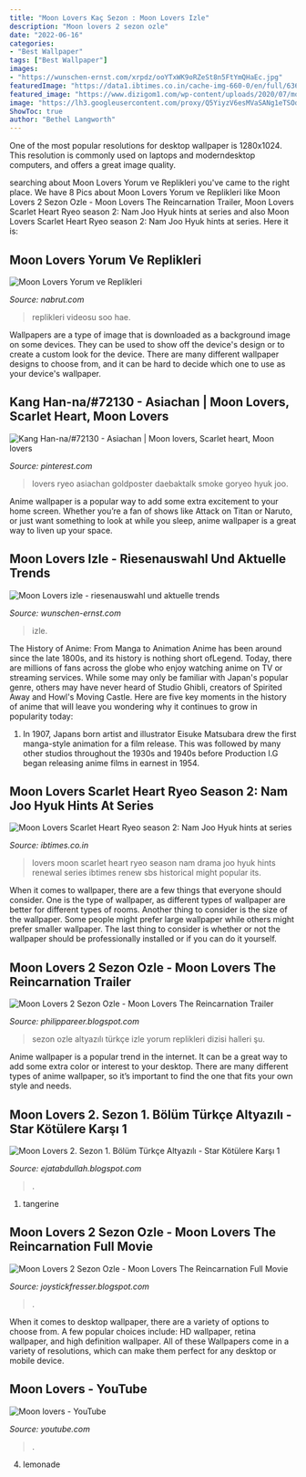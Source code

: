 ```yaml
---
title: "Moon Lovers Kaç Sezon : Moon Lovers Izle"
description: "Moon lovers 2 sezon ozle"
date: "2022-06-16"
categories:
- "Best Wallpaper"
tags: ["Best Wallpaper"]
images:
- "https://wunschen-ernst.com/xrpdz/ooYTxWK9oRZeSt8n5FtYmQHaEc.jpg"
featuredImage: "https://data1.ibtimes.co.in/cache-img-660-0/en/full/636437/imgmoon-lovers.jpg"
featured_image: "https://www.dizigom1.com/wp-content/uploads/2020/07/moon-embracing-the-sun-izle.jpg"
image: "https://lh3.googleusercontent.com/proxy/Q5YiyzV6esMVaSANg1eTSOd11dHLZ_1Jby7ZOO46dAkwyuBPcjtogWdL0kPhuBUY2vMV5BL_D66R-6SJEEHuNaHXdFb5UO0ysA13V5R9fG8MdVK9e4gGABesWZDogzsKwBnolbE0ar640do0AlItq__BGqHjfg=w1200-h630-p-k-no-nu"
ShowToc: true
author: "Bethel Langworth"
---
```



One of the most popular resolutions for desktop wallpaper is 1280x1024. This resolution is commonly used on laptops and moderndesktop computers, and offers a great image quality.

	

		
searching about Moon Lovers Yorum ve Replikleri you've came to the right place. We have 8 Pics about Moon Lovers Yorum ve Replikleri like Moon Lovers 2 Sezon Ozle - Moon Lovers The Reincarnation Trailer, Moon Lovers Scarlet Heart Ryeo season 2: Nam Joo Hyuk hints at series and also Moon Lovers Scarlet Heart Ryeo season 2: Nam Joo Hyuk hints at series. Here it is:
		
    
## Moon Lovers Yorum Ve Replikleri

<img loading=lazy src="https://4.bp.blogspot.com/-Q-0u2LUnDfk/WCdmQIbom7I/AAAAAAAAIBo/8pKbLAP3euoE2somhNrN4zPx6QXmrpwagCLcB/s640/8.jpg" onerror="this.onerror=null;this.src='https://tse3.mm.bing.net/th?id=OIP.E1AIfZKk_GJRnmWj67ov2QHaE8&amp;pid=15.1';" alt="Moon Lovers Yorum ve Replikleri">

_Source: nabrut.com_

>replikleri videosu soo hae. 

	

Wallpapers are a type of image that is downloaded as a background image on some devices. They can be used to show off the device's design or to create a custom look for the device. There are many different wallpaper designs to choose from, and it can be hard to decide which one to use as your device's wallpaper.

    
## Kang Han-na/#72130 - Asiachan | Moon Lovers, Scarlet Heart, Moon Lovers

<img loading=lazy src="https://i.pinimg.com/originals/1f/bf/a8/1fbfa88eb5eac47dcdaa826d32f79b4c.jpg" onerror="this.onerror=null;this.src='https://tse3.mm.bing.net/th?id=OIP.AngFXOxmHZNRdl31sTMugwHaKe&amp;pid=15.1';" alt="Kang Han-na/#72130 - Asiachan | Moon lovers, Scarlet heart, Moon lovers">

_Source: pinterest.com_

>lovers ryeo asiachan goldposter daebaktalk smoke goryeo hyuk joo. 

	

Anime wallpaper is a popular way to add some extra excitement to your home screen. Whether you’re a fan of shows like Attack on Titan or Naruto, or just want something to look at while you sleep, anime wallpaper is a great way to liven up your space.

    
## Moon Lovers Izle - Riesenauswahl Und Aktuelle Trends

<img loading=lazy src="https://wunschen-ernst.com/xrpdz/ooYTxWK9oRZeSt8n5FtYmQHaEc.jpg" onerror="this.onerror=null;this.src='https://tse4.mm.bing.net/th?id=OIP.pXVPa9OWM37WQPnhMC_uAgAAAA&amp;pid=15.1';" alt="Moon Lovers izle - riesenauswahl und aktuelle trends">

_Source: wunschen-ernst.com_

>izle. 

	

The History of Anime: From Manga to Animation
Anime has been around since the late 1800s, and its history is nothing short ofLegend. Today, there are millions of fans across the globe who enjoy watching anime on TV or streaming services. While some may only be familiar with Japan's popular genre, others may have never heard of Studio Ghibli, creators of Spirited Away and Howl's Moving Castle. Here are five key moments in the history of anime that will leave you wondering why it continues to grow in popularity today:
1) In 1907, Japans born artist and illustrator Eisuke Matsubara drew the first manga-style animation for a film release. This was followed by many other studios throughout the 1930s and 1940s before Production I.G began releasing anime films in earnest in 1954.

    
## Moon Lovers Scarlet Heart Ryeo Season 2: Nam Joo Hyuk Hints At Series

<img loading=lazy src="https://data1.ibtimes.co.in/cache-img-660-0/en/full/636437/imgmoon-lovers.jpg" onerror="this.onerror=null;this.src='https://tse2.mm.bing.net/th?id=OIP.ojzjtIKtVNxjS8w_MF-MJAHaE4&amp;pid=15.1';" alt="Moon Lovers Scarlet Heart Ryeo season 2: Nam Joo Hyuk hints at series">

_Source: ibtimes.co.in_

>lovers moon scarlet heart ryeo season nam drama joo hyuk hints renewal series ibtimes renew sbs historical might popular its. 

	

When it comes to wallpaper, there are a few things that everyone should consider. One is the type of wallpaper, as different types of wallpaper are better for different types of rooms. Another thing to consider is the size of the wallpaper. Some people might prefer large wallpaper while others might prefer smaller wallpaper. The last thing to consider is whether or not the wallpaper should be professionally installed or if you can do it yourself.

    
## Moon Lovers 2 Sezon Ozle - Moon Lovers The Reincarnation Trailer

<img loading=lazy src="https://lh3.googleusercontent.com/proxy/Q5YiyzV6esMVaSANg1eTSOd11dHLZ_1Jby7ZOO46dAkwyuBPcjtogWdL0kPhuBUY2vMV5BL_D66R-6SJEEHuNaHXdFb5UO0ysA13V5R9fG8MdVK9e4gGABesWZDogzsKwBnolbE0ar640do0AlItq__BGqHjfg=w1200-h630-p-k-no-nu" onerror="this.onerror=null;this.src='https://tse2.mm.bing.net/th?id=OIP.mzHk59DiPvqw_z-HtBWovAAAAA&amp;pid=15.1';" alt="Moon Lovers 2 Sezon Ozle - Moon Lovers The Reincarnation Trailer">

_Source: philippareer.blogspot.com_

>sezon ozle altyazılı türkçe izle yorum replikleri dizisi halleri şu. 

	

Anime wallpaper is a popular trend in the internet. It can be a great way to add some extra color or interest to your desktop. There are many different types of anime wallpaper, so it’s important to find the one that fits your own style and needs.

    
## Moon Lovers 2. Sezon 1. Bölüm Türkçe Altyazılı - Star Kötülere Karşı 1

<img loading=lazy src="https://www.dizigom1.com/wp-content/uploads/2020/07/moon-embracing-the-sun-izle.jpg" onerror="this.onerror=null;this.src='https://tse4.mm.bing.net/th?id=OIP.OX1zvrDWXFtubbKYUt2TMQHaEL&amp;pid=15.1';" alt="Moon Lovers 2. Sezon 1. Bölüm Türkçe Altyazılı - Star Kötülere Karşı 1">

_Source: ejatabdullah.blogspot.com_

>. 

	

1. tangerine 

    
## Moon Lovers 2 Sezon Ozle - Moon Lovers The Reincarnation Full Movie

<img loading=lazy src="https://m5.paperblog.com/i/282/2826892/moon-lovers-2-sezon-ozle-moon-lovers-2-sezon--L-dOHJkL.jpeg" onerror="this.onerror=null;this.src='https://tse1.mm.bing.net/th?id=OIP.RDg7Efp-Asbtb1x8f9JQhgAAAA&amp;pid=15.1';" alt="Moon Lovers 2 Sezon Ozle - Moon Lovers The Reincarnation Full Movie">

_Source: joystickfresser.blogspot.com_

>. 

	

When it comes to desktop wallpaper, there are a variety of options to choose from. A few popular choices include: HD wallpaper, retina wallpaper, and high definition wallpaper. All of these Wallpapers come in a variety of resolutions, which can make them perfect for any desktop or mobile device. 

    
## Moon Lovers - YouTube

<img loading=lazy src="https://i.ytimg.com/vi/fqhogkXp4zg/maxresdefault.jpg" onerror="this.onerror=null;this.src='https://tse2.mm.bing.net/th?id=OIP.z7Ju848RqFXdf65aA9WDYwHaEK&amp;pid=15.1';" alt="Moon lovers - YouTube">

_Source: youtube.com_

>. 

	

4. lemonade 


